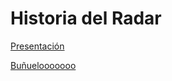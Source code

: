 # Historia del Radar
[Presentación](https://drive.google.com/file/d/18lW9ruDmVM7F-D8SdCRRbnTaqJMT31QR/view?usp=sharing)


[Buñuelooooooo](https://drive.google.com/file/d/1uJlsgPbt5yc2Bd8MsitYOhoccBEyYYuP/view?usp=sharing)
